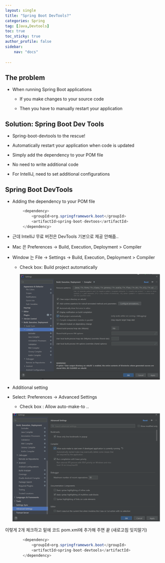 ```yaml
---
layout: single
title: "Spring Boot DevTools?"
categories: Spring
tag: [Java,Devtools]
toc: true
toc_sticky: true
author_profile: false
sidebar:
    nav: "docs"

---
```


## The problem

- When running Spring Boot applications
  
  - If you make changes to your source code
  
  - Then you have to manually restart your application

## Solution: Spring Boot Dev Tools

- Spring-boot-devtools to the rescue!

- Automatically restart your application when code is updated

- Simply add the dependency to your POM file

- No need to write additional code

- For IntelliJ, need to set additional configurations

## Spring Boot DevTools

- Adding the dependency to your POM file

```java
        <dependency>
            <groupId>org.springframework.boot</groupId>
            <artifactId>spring-boot-devtoos</artifactId>
        </dependency>
```

- 근데 IntelliJ 무료 버전은 DevTools 기본으로 제공 안해줌..

- Mac 은 Preferences -> Build, Execution, Deployment > Compiler

- Window 는 File -> Settings -> Build, Execution, Deployment > Compiler
  
  - Check box: Build project automatically
    
    ![](/images/2023-03-17-Spring%20Boot%20Dev%20Tools/2023-03-17-20-37-34-image.png)

- Additional setting

- Select: Preferences -> Advanced Settings
  
  - Check box : Allow auto-make-to ..
  
  ![](/images/2023-03-17-Spring%20Boot%20Dev%20Tools/2023-03-17-20-39-29-image.png)

이렇게 2개 체크하고 밑에 코드 pom.xml에 추가해 주면 끝 (새로고침 잊지말기)

```java
        <dependency>
            <groupId>org.springframework.boot</groupId>
            <artifactId>spring-boot-devtools</artifactId>
        </dependency>
```
